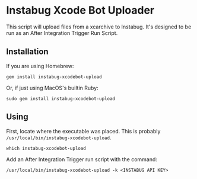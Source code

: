 Instabug Xcode Bot Uploader
===========================

This script will upload files from a xcarchive to Instabug. It's designed to be run as an After Integration Trigger Run Script.

## Installation ##
If you are using Homebrew:
```
gem install instabug-xcodebot-upload
```
Or, if just using MacOS's builtin Ruby:
```
sudo gem install instabug-xcodebot-upload
```

## Using ##
First, locate where the executable was placed. This is probably `/usr/local/bin/instabug-xcodebot-upload`.

```
which instabug-xcodebot-upload
```

Add an After Integration Trigger run script with the command:
```
/usr/local/bin/instabug-xcodebot-upload -k <INSTABUG API KEY>
```

